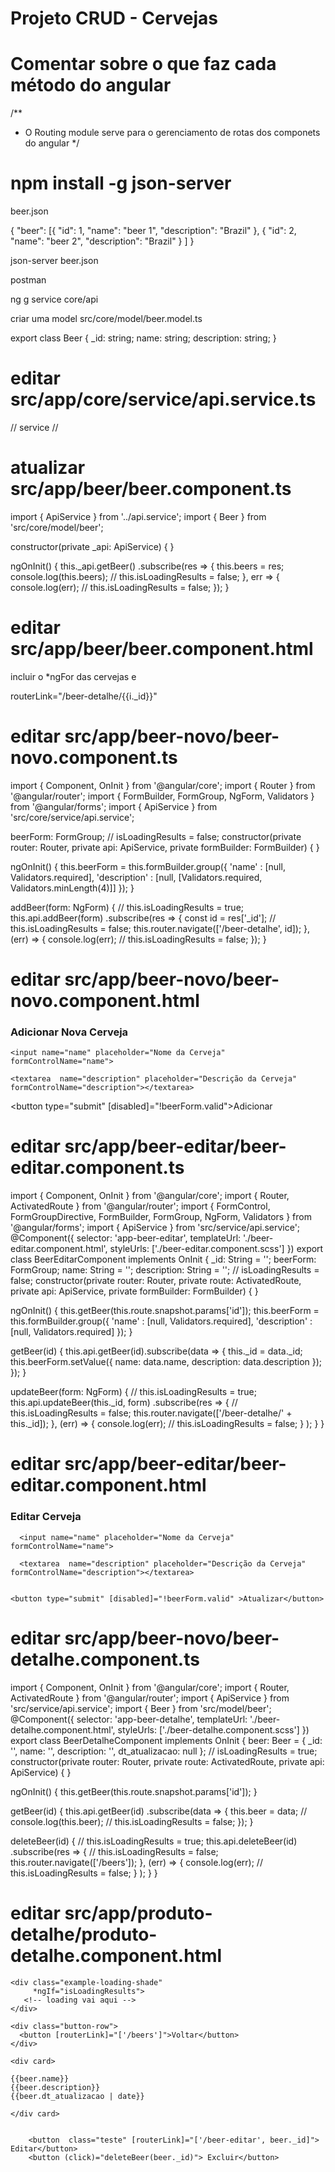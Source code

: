 # Projeto CRUD - Cervejas

# Comentar sobre o que faz cada método do angular

/**
 *  O Routing module serve para o gerenciamento de rotas dos componets do angular
 */

# npm install -g json-server 

beer.json


{
    "beer": [{
        "id": 1,
        "name": "beer 1",
        "description": "Brazil"
    },
{
        "id": 2,
        "name": "beer 2",
        "description": "Brazil"
    }
	]
}

json-server beer.json

postman


ng g service core/api

criar uma model 
src/core/model/beer.model.ts

export class Beer {
    _id: string;
    name: string;
    description: string;
}


# editar src/app/core/service/api.service.ts

// 
service
//


# atualizar src/app/beer/beer.component.ts

import { ApiService } from '../api.service';
import { Beer } from 'src/core/model/beer';

constructor(private _api: ApiService) { }

ngOnInit() {
    this._api.getBeer()
    .subscribe(res => {
      this.beers = res;
      console.log(this.beers);
      // this.isLoadingResults = false;
    }, err => {
      console.log(err);
      // this.isLoadingResults = false;
    });
 }



# editar src/app/beer/beer.component.html

incluir o *ngFor das cervejas e

routerLink="/beer-detalhe/{{i._id}}" 



# editar src/app/beer-novo/beer-novo.component.ts

import { Component, OnInit } from '@angular/core';
import { Router } from '@angular/router';
import { FormBuilder, FormGroup, NgForm, Validators } from '@angular/forms';
import { ApiService } from 'src/core/service/api.service';

beerForm: FormGroup;
//  isLoadingResults = false;
  constructor(private router: Router, private api: ApiService, private formBuilder: FormBuilder) { }

ngOnInit() {
     this.beerForm = this.formBuilder.group({
    	'name' : [null, Validators.required],
    	'description' : [null, [Validators.required, Validators.minLength(4)]]
  });
  }


addBeer(form: NgForm) {
    // this.isLoadingResults = true;
    this.api.addBeer(form)
      .subscribe(res => {
          const id = res['_id'];
          // this.isLoadingResults = false;
          this.router.navigate(['/beer-detalhe', id]);
        }, (err) => {
          console.log(err);
          // this.isLoadingResults = false;
        });
  }


# editar src/app/beer-novo/beer-novo.component.html

<div>
  <h3>Adicionar Nova Cerveja</h3>
</div>
<form class="container" [formGroup]="beerForm" (ngSubmit)="addBeer(beerForm.value)">
 
    <input name="name" placeholder="Nome da Cerveja" formControlName="name">
  
    <textarea  name="description" placeholder="Descrição da Cerveja" formControlName="description"></textarea>
 

  <button type="submit" [disabled]="!beerForm.valid">Adicionar</button>

</form>


# editar src/app/beer-editar/beer-editar.component.ts

import { Component, OnInit } from '@angular/core';
import { Router, ActivatedRoute } from '@angular/router';
import { FormControl, FormGroupDirective, FormBuilder, FormGroup, NgForm, Validators } from '@angular/forms';
import { ApiService } from 'src/service/api.service';
@Component({
  selector: 'app-beer-editar',
  templateUrl: './beer-editar.component.html',
  styleUrls: ['./beer-editar.component.scss']
})
export class BeerEditarComponent implements OnInit {
  _id: String = '';
  beerForm: FormGroup;
  name: String = '';
  description: String = '';
  // isLoadingResults = false;
  constructor(private router: Router, private route: ActivatedRoute, private api: ApiService, private formBuilder: FormBuilder) { }

  ngOnInit() {
    this.getBeer(this.route.snapshot.params['id']);
    this.beerForm = this.formBuilder.group({
   'name' : [null, Validators.required],
   'description' : [null, Validators.required]
 });
 }

 getBeer(id) {
  this.api.getBeer(id).subscribe(data => {
    this._id = data._id;
    this.beerForm.setValue({
      name: data.name,
      description: data.description
    });
  });
}

updateBeer(form: NgForm) {
  // this.isLoadingResults = true;
  this.api.updateBeer(this._id, form)
    .subscribe(res => {
        // this.isLoadingResults = false;
        this.router.navigate(['/beer-detalhe/' + this._id]);
      }, (err) => {
        console.log(err);
        // this.isLoadingResults = false;
      }
    );
}
}




# editar src/app/beer-editar/beer-editar.component.html

<div>
    <h3>Editar Cerveja</h3>
  </div>

  <form class="container" [formGroup]="beerForm" (ngSubmit)="updateBeer(beerForm.value)">
    
      <input name="name" placeholder="Nome da Cerveja" formControlName="name">
    
      <textarea  name="description" placeholder="Descrição da Cerveja" formControlName="description"></textarea>
      

    <button type="submit" [disabled]="!beerForm.valid" >Atualizar</button>

  </form>


# editar src/app/beer-novo/beer-detalhe.component.ts

import { Component, OnInit } from '@angular/core';
import { Router, ActivatedRoute } from '@angular/router';
import { ApiService } from 'src/service/api.service';
import { Beer } from 'src/model/beer';
@Component({
  selector: 'app-beer-detalhe',
  templateUrl: './beer-detalhe.component.html',
  styleUrls: ['./beer-detalhe.component.scss']
})
export class BeerDetalheComponent implements OnInit {
  beer: Beer = { _id: '', name: '', description: '', dt_atualizacao: null };
  // isLoadingResults = true;
  constructor(private router: Router, private route: ActivatedRoute, private api: ApiService) { }


  ngOnInit() {
    this.getBeer(this.route.snapshot.params['id']);
  }

  getBeer(id) {
    this.api.getBeer(id)
      .subscribe(data => {
        this.beer = data;
        // console.log(this.beer);
        // this.isLoadingResults = false;
      });
  }

  deleteBeer(id) {
    // this.isLoadingResults = true;
    this.api.deleteBeer(id)
      .subscribe(res => {
          // this.isLoadingResults = false;
          this.router.navigate(['/beers']);
        }, (err) => {
          console.log(err);
          // this.isLoadingResults = false;
        }
      );
  }
}


# editar src/app/produto-detalhe/produto-detalhe.component.html

<div class="container">

    <div class="example-loading-shade"
         *ngIf="isLoadingResults">
       <!-- loading vai aqui -->
    </div>

    <div class="button-row">
      <button [routerLink]="['/beers']">Voltar</button>
    </div>

	<div card>
	
	{{beer.name}}
	{{beer.description}}
	{{beer.dt_atualizacao | date}}

	</div card>
	
	
        <button  class="teste" [routerLink]="['/beer-editar', beer._id]"> Editar</button>
        <button (click)="deleteBeer(beer._id)"> Excluir</button>
      
  </div>



